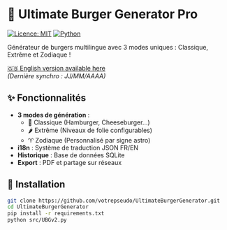 # 🍔 Ultimate Burger Generator Pro

[![Licence: MIT](https://img.shields.io/badge/Licence-MIT-yellow.svg)](https://opensource.org/licenses/MIT)
[![Python](https://img.shields.io/badge/Python-3.8%2B-blue)](https://www.python.org/)

Générateur de burgers multilingue avec 3 modes uniques : Classique, Extrême et Zodiaque !

[🇬🇧 English version available here](README.md)  
*(Dernière synchro : JJ/MM/AAAA)*

## ✨ Fonctionnalités
- **3 modes de génération** :
  - 🍔 Classique (Hamburger, Cheeseburger...)
  - 🌶️ Extrême (Niveaux de folie configurables)
  - ♈ Zodiaque (Personnalisé par signe astro)
- **i18n** : Système de traduction JSON FR/EN
- **Historique** : Base de données SQLite
- **Export** : PDF et partage sur réseaux

## 🚀 Installation
```bash
git clone https://github.com/votrepseudo/UltimateBurgerGenerator.git
cd UltimateBurgerGenerator
pip install -r requirements.txt
python src/UBGv2.py
